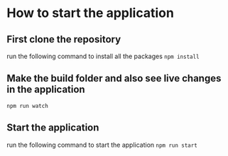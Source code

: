 # How to start the application

## First clone the repository

run the following command to install all the packages
```npm install```

## Make the build folder and also see live changes in the application

```npm run watch```

## Start the application

run the following command to start the application
```npm run start```
